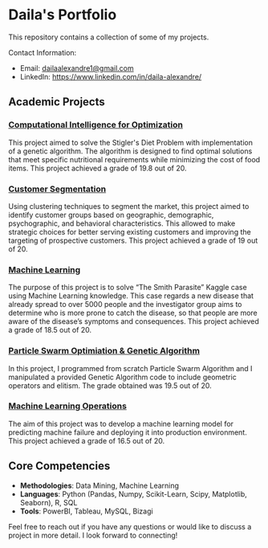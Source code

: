 # Daila's Portfolio

This repository contains a collection of some of my projects.

Contact Information:
- Email: dailaalexandre1@gmail.com 
- LinkedIn: https://www.linkedin.com/in/daila-alexandre/

## Academic Projects

### [Computational Intelligence for Optimization](https://github.com/daila10/CIFO_Group21/tree/main)
This project aimed to solve the Stigler's Diet Problem with implementation of a genetic algorithm. The algorithm is designed to find optimal solutions that meet specific nutritional requirements while minimizing the cost of food items. This project achieved a grade of 19.8 out of 20. <br />

### [Customer Segmentation](https://github.com/daila10/Projects/tree/University/Data%20Mining%20Project)
Using clustering techniques to segment the market, this project aimed to identify customer groups based on geographic, demographic, psychographic, and behavioral characteristics. This allowed to make strategic choices for better serving existing customers and improving the targeting of prospective customers. This project achieved a grade of 19 out of 20. <br />

### [Machine Learning](https://github.com/daila10/Projects/tree/University/Machine%20Learning%20Project)
The purpose of this project is to solve “The Smith Parasite” Kaggle case using Machine Learning knowledge. This case regards a new disease that already spread to over 5000 people and the investigator group aims to determine who is more prone to catch the disease, so that people are more aware of the disease’s symptoms and consequences. This project achieved a grade of 18.5 out of 20. <br />

### [Particle Swarm Optimiation & Genetic Algorithm](https://github.com/daila10/Projects/tree/University/Computational%20Methods%20for%20Optimisation)
In this project, I programmed from scratch Particle Swarm Algorithm and I manipulated a provided Genetic Algorithm code to include geometric operators and elitism. The grade obtained was 19.5 out of 20. <br />

### [Machine Learning Operations](https://github.com/daila10/MLOps_project)
The aim of this project was to develop a machine learning model for predicting machine failure and deploying it into production environment. This project achieved a grade of 16.5 out of 20. <br />

## Core Competencies
- **Methodologies**: Data Mining, Machine Learning
- **Languages**:  Python (Pandas, Numpy, Scikit-Learn, Scipy, Matplotlib, Seaborn), R, SQL
-  **Tools**: PowerBI, Tableau, MySQL, Bizagi

Feel free to reach out if you have any questions or would like to discuss a project in more detail. I look forward to connecting!
